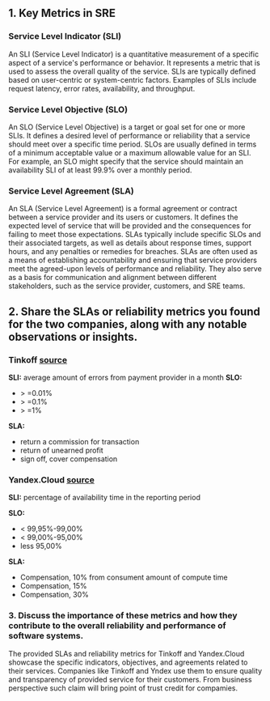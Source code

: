 ## 1. Key Metrics in SRE

### Service Level Indicator (SLI)

An SLI (Service Level Indicator) is a quantitative measurement of a specific aspect of a service's performance or behavior. It represents a metric that is used to assess the overall quality of the service. SLIs are typically defined based on user-centric or system-centric factors. Examples of SLIs include request latency, error rates, availability, and throughput.

### Service Level Objective (SLO)

An SLO (Service Level Objective) is a target or goal set for one or more SLIs. It defines a desired level of performance or reliability that a service should meet over a specific time period. SLOs are usually defined in terms of a minimum acceptable value or a maximum allowable value for an SLI. For example, an SLO might specify that the service should maintain an availability SLI of at least 99.9% over a monthly period.

### Service Level Agreement (SLA)

An SLA (Service Level Agreement) is a formal agreement or contract between a service provider and its users or customers. It defines the expected level of service that will be provided and the consequences for failing to meet those expectations. SLAs typically include specific SLOs and their associated targets, as well as details about response times, support hours, and any penalties or remedies for breaches.
SLAs are often used as a means of establishing accountability and ensuring that service providers meet the agreed-upon levels of performance and reliability. They also serve as a basis for communication and alignment between different stakeholders, such as the service provider, customers, and SRE teams.

## 2. Share the SLAs or reliability metrics you found for the two companies, along with any notable observations or insights.
### Tinkoff [source](https://www.youtube.com/watch?v=jyXOZ_CUWnQ)
**SLI:** average amount of errors from payment provider in a month
**SLO:** 
- \> =0.01% 
- \> =0.1% 
- \> =1%

**SLA:** 
- return a commission for transaction
- return of unearned profit
- sign off, cover compensation
### Yandex.Cloud [source](https://yandex.ru/legal/cloud_sla_compute/)
**SLI:** percentage of availability time in the reporting period

**SLO:** 
- < 99,95%-99,00%
- < 99,00%-95,00%
- less 95,00%
  
**SLA:**
- Compensation, 10% from consument amount of compute time
- Compensation, 15%
- Compensation, 30%


### 3. Discuss the importance of these metrics and how they contribute to the overall reliability and performance of software systems. 
The provided SLAs and reliability metrics for Tinkoff and Yandex.Cloud showcase the specific indicators, objectives, and agreements related to their services. 
Companies like Tinkoff and Yndex use them to ensure quality and transparency of provided service for their customers. From business perspective such claim will bring point of trust credit for compamies.  
